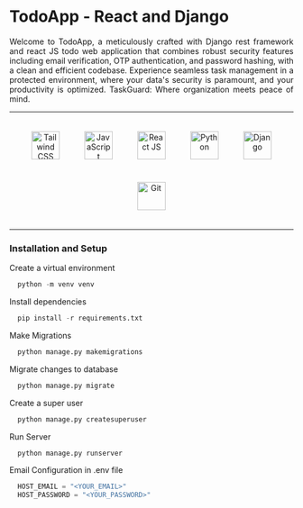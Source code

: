 # TodoApp - React and Django

<p align="justify">
Welcome to TodoApp, a meticulously crafted with Django rest framework and  react JS todo web application that combines robust security features including email verification, OTP authentication, and password hashing, with a clean and efficient codebase. Experience seamless task management in a protected environment, where your data's security is paramount, and your productivity is optimized. TaskGuard: Where organization meets peace of mind.
</p>

---

<div align="center">  
<a href="https://tailwindcss.com/" target="_blank"><img style="margin: 20px" src="https://github.com/pc7122/TodoApp-React-Django/assets/55906078/de0dd9d6-02ce-4f54-973e-a751dea98f6b" alt="Tailwind CSS" height="50" /></a>  
<a href="https://www.javascript.com/" target="_blank"><img style="margin: 20px" src="https://github.com/pc7122/TodoApp-React-Django/assets/55906078/cbe36d8e-45a5-483d-9006-8f81290a513f" alt="JavaScript" height="50" /></a>  
<a href="https://react.dev/" target="_blank"><img style="margin: 20px" src="https://github.com/pc7122/TodoApp-React-Django/assets/55906078/d3ad34a3-cb85-4ba8-b807-cb6fbb3342ab" alt="React JS" height="50" /></a>  
<a href="https://www.python.org/" target="_blank"><img style="margin: 20px" src="https://github.com/pc7122/TodoApp-React-Django/assets/55906078/91c52809-5960-4a29-b705-b0a1b082d3f5" alt="Python" height="50" /></a>  
<a href="https://www.djangoproject.com/" target="_blank"><img style="margin: 20px" src="https://github.com/pc7122/TodoApp-React-Django/assets/55906078/59d9193a-47bc-411a-91ef-d1dfb7f86479" alt="Django" height="50" /></a>  
<a href="https://github.com/" target="_blank"><img style="margin: 20px" src="https://profilinator.rishav.dev/skills-assets/git-scm-icon.svg" alt="Git" height="50" /></a>  
</div>

---

### Installation and Setup

Create a virtual environment

```python
  python -m venv venv
```

Install dependencies

```python
  pip install -r requirements.txt
```

Make Migrations

```python
  python manage.py makemigrations
```

Migrate changes to database

```python
  python manage.py migrate
```

Create a super user

```python
  python manage.py createsuperuser
```

Run Server

```python
  python manage.py runserver
```

Email Configuration in .env file

```python
  HOST_EMAIL = "<YOUR_EMAIL>"
  HOST_PASSWORD = "<YOUR_PASSWORD>"
```
